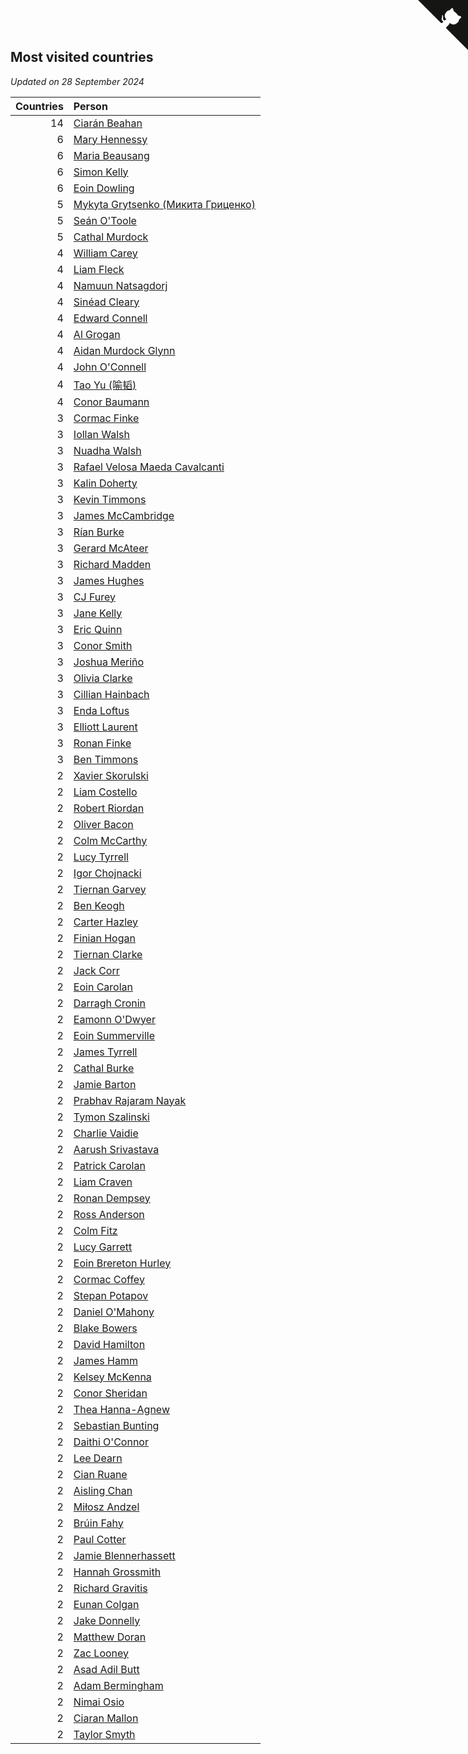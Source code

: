 ## Most visited countries

*Updated on 28 September 2024*

| Countries | Person |
| ---: | :--- |
| 14 | [Ciarán Beahan](https://www.worldcubeassociation.org/persons/2012BEAH01) |
| 6 | [Mary Hennessy](https://www.worldcubeassociation.org/persons/2015HENN02) |
| 6 | [Maria Beausang](https://www.worldcubeassociation.org/persons/2016BEAU03) |
| 6 | [Simon Kelly](https://www.worldcubeassociation.org/persons/2017KELL08) |
| 6 | [Eoin Dowling](https://www.worldcubeassociation.org/persons/2017DOWL01) |
| 5 | [Mykyta Grytsenko (Микита Гриценко)](https://www.worldcubeassociation.org/persons/2018GRYT01) |
| 5 | [Seán O'Toole](https://www.worldcubeassociation.org/persons/2017OTOO03) |
| 5 | [Cathal Murdock](https://www.worldcubeassociation.org/persons/2022MURD01) |
| 4 | [William Carey](https://www.worldcubeassociation.org/persons/2019CARE02) |
| 4 | [Liam Fleck](https://www.worldcubeassociation.org/persons/2023FLEC01) |
| 4 | [Namuun Natsagdorj](https://www.worldcubeassociation.org/persons/2019NATS02) |
| 4 | [Sinéad Cleary](https://www.worldcubeassociation.org/persons/2019CLEA04) |
| 4 | [Edward Connell](https://www.worldcubeassociation.org/persons/2018CONN04) |
| 4 | [Al Grogan](https://www.worldcubeassociation.org/persons/2018GROG01) |
| 4 | [Aidan Murdock Glynn](https://www.worldcubeassociation.org/persons/2022GLYN02) |
| 4 | [John O'Connell](https://www.worldcubeassociation.org/persons/2015OCON03) |
| 4 | [Tao Yu (喻韬)](https://www.worldcubeassociation.org/persons/2012YUTA01) |
| 4 | [Conor Baumann](https://www.worldcubeassociation.org/persons/2009BAUM01) |
| 3 | [Cormac Finke](https://www.worldcubeassociation.org/persons/2021FINK01) |
| 3 | [Iollan Walsh](https://www.worldcubeassociation.org/persons/2021WALS03) |
| 3 | [Nuadha Walsh](https://www.worldcubeassociation.org/persons/2021WALS04) |
| 3 | [Rafael Velosa Maeda Cavalcanti](https://www.worldcubeassociation.org/persons/2023CAVA03) |
| 3 | [Kalin Doherty](https://www.worldcubeassociation.org/persons/2021DOHE02) |
| 3 | [Kevin Timmons](https://www.worldcubeassociation.org/persons/2019TIMM01) |
| 3 | [James McCambridge](https://www.worldcubeassociation.org/persons/2019MCCA09) |
| 3 | [Rían Burke](https://www.worldcubeassociation.org/persons/2019BURK05) |
| 3 | [Gerard McAteer](https://www.worldcubeassociation.org/persons/2016MCAT01) |
| 3 | [Richard Madden](https://www.worldcubeassociation.org/persons/2017MADD04) |
| 3 | [James Hughes](https://www.worldcubeassociation.org/persons/2022HUGH08) |
| 3 | [CJ Furey](https://www.worldcubeassociation.org/persons/2022FURE01) |
| 3 | [Jane Kelly](https://www.worldcubeassociation.org/persons/2023KELL23) |
| 3 | [Eric Quinn](https://www.worldcubeassociation.org/persons/2019QUIN11) |
| 3 | [Conor Smith](https://www.worldcubeassociation.org/persons/2018SMIT37) |
| 3 | [Joshua Meriño](https://www.worldcubeassociation.org/persons/2014MERI01) |
| 3 | [Olivia Clarke](https://www.worldcubeassociation.org/persons/2018CLAR01) |
| 3 | [Cillian Hainbach](https://www.worldcubeassociation.org/persons/2022HAIN04) |
| 3 | [Enda Loftus](https://www.worldcubeassociation.org/persons/2021LOFT01) |
| 3 | [Elliott Laurent](https://www.worldcubeassociation.org/persons/2022LAUR09) |
| 3 | [Ronan Finke](https://www.worldcubeassociation.org/persons/2021FINK02) |
| 3 | [Ben Timmons](https://www.worldcubeassociation.org/persons/2017TIMM01) |
| 2 | [Xavier Skorulski](https://www.worldcubeassociation.org/persons/2019SKOR02) |
| 2 | [Liam Costello](https://www.worldcubeassociation.org/persons/2022COST02) |
| 2 | [Robert Riordan](https://www.worldcubeassociation.org/persons/2016RIOR01) |
| 2 | [Oliver Bacon](https://www.worldcubeassociation.org/persons/2019BACO02) |
| 2 | [Colm McCarthy](https://www.worldcubeassociation.org/persons/2018MCCA02) |
| 2 | [Lucy Tyrrell](https://www.worldcubeassociation.org/persons/2018TYRR01) |
| 2 | [Igor Chojnacki](https://www.worldcubeassociation.org/persons/2022CHOJ02) |
| 2 | [Tiernan Garvey](https://www.worldcubeassociation.org/persons/2022GARV01) |
| 2 | [Ben Keogh](https://www.worldcubeassociation.org/persons/2016KEOG01) |
| 2 | [Carter Hazley](https://www.worldcubeassociation.org/persons/2022HAZL01) |
| 2 | [Finian Hogan](https://www.worldcubeassociation.org/persons/2022HOGA01) |
| 2 | [Tiernan Clarke](https://www.worldcubeassociation.org/persons/2022CLAR31) |
| 2 | [Jack Corr](https://www.worldcubeassociation.org/persons/2022CORR06) |
| 2 | [Eoin Carolan](https://www.worldcubeassociation.org/persons/2016CARO03) |
| 2 | [Darragh Cronin](https://www.worldcubeassociation.org/persons/2022CRON01) |
| 2 | [Eamonn O'Dwyer](https://www.worldcubeassociation.org/persons/2019ODWY02) |
| 2 | [Eoin Summerville](https://www.worldcubeassociation.org/persons/2016SUMM02) |
| 2 | [James Tyrrell](https://www.worldcubeassociation.org/persons/2019TYRR01) |
| 2 | [Cathal Burke](https://www.worldcubeassociation.org/persons/2021BURK03) |
| 2 | [Jamie Barton](https://www.worldcubeassociation.org/persons/2021BART03) |
| 2 | [Prabhav Rajaram Nayak](https://www.worldcubeassociation.org/persons/2019NAYA01) |
| 2 | [Tymon Szalinski](https://www.worldcubeassociation.org/persons/2021SZAL01) |
| 2 | [Charlie Vaidie](https://www.worldcubeassociation.org/persons/2021VAID01) |
| 2 | [Aarush Srivastava](https://www.worldcubeassociation.org/persons/2021SRIV01) |
| 2 | [Patrick Carolan](https://www.worldcubeassociation.org/persons/2017CARO04) |
| 2 | [Liam Craven](https://www.worldcubeassociation.org/persons/2017CRAV01) |
| 2 | [Ronan Dempsey](https://www.worldcubeassociation.org/persons/2017DEMP01) |
| 2 | [Ross Anderson](https://www.worldcubeassociation.org/persons/2022ANDE10) |
| 2 | [Colm Fitz](https://www.worldcubeassociation.org/persons/2017FITZ01) |
| 2 | [Lucy Garrett](https://www.worldcubeassociation.org/persons/2017GARR07) |
| 2 | [Eoin Brereton Hurley](https://www.worldcubeassociation.org/persons/2014HURL01) |
| 2 | [Cormac Coffey](https://www.worldcubeassociation.org/persons/2022COFF01) |
| 2 | [Stepan Potapov](https://www.worldcubeassociation.org/persons/2017POTA04) |
| 2 | [Daniel O'Mahony](https://www.worldcubeassociation.org/persons/2009OMAH01) |
| 2 | [Blake Bowers](https://www.worldcubeassociation.org/persons/2010BOWE01) |
| 2 | [David Hamilton](https://www.worldcubeassociation.org/persons/2011HAMI02) |
| 2 | [James Hamm](https://www.worldcubeassociation.org/persons/2012HAMM01) |
| 2 | [Kelsey McKenna](https://www.worldcubeassociation.org/persons/2012MCKE01) |
| 2 | [Conor Sheridan](https://www.worldcubeassociation.org/persons/2012SHER01) |
| 2 | [Thea Hanna-Agnew](https://www.worldcubeassociation.org/persons/2022HANN08) |
| 2 | [Sebastian Bunting](https://www.worldcubeassociation.org/persons/2022BUNT04) |
| 2 | [Daithi O'Connor](https://www.worldcubeassociation.org/persons/2021OCON01) |
| 2 | [Lee Dearn](https://www.worldcubeassociation.org/persons/2013DEAR01) |
| 2 | [Cian Ruane](https://www.worldcubeassociation.org/persons/2013RUAN01) |
| 2 | [Aisling Chan](https://www.worldcubeassociation.org/persons/2014CHAN05) |
| 2 | [Miłosz Andzel](https://www.worldcubeassociation.org/persons/2022ANDZ01) |
| 2 | [Brúin Fahy](https://www.worldcubeassociation.org/persons/2022FAHY01) |
| 2 | [Paul Cotter](https://www.worldcubeassociation.org/persons/2022COTT06) |
| 2 | [Jamie Blennerhassett](https://www.worldcubeassociation.org/persons/2022BLEN01) |
| 2 | [Hannah Grossmith](https://www.worldcubeassociation.org/persons/2022GROS04) |
| 2 | [Richard Gravitis](https://www.worldcubeassociation.org/persons/2022GRAV01) |
| 2 | [Eunan Colgan](https://www.worldcubeassociation.org/persons/2022COLG02) |
| 2 | [Jake Donnelly](https://www.worldcubeassociation.org/persons/2015DONN01) |
| 2 | [Matthew Doran](https://www.worldcubeassociation.org/persons/2015DORA01) |
| 2 | [Zac Looney](https://www.worldcubeassociation.org/persons/2019LOON02) |
| 2 | [Asad Adil Butt](https://www.worldcubeassociation.org/persons/2019BUTT01) |
| 2 | [Adam Bermingham](https://www.worldcubeassociation.org/persons/2020BERM02) |
| 2 | [Nimai Osio](https://www.worldcubeassociation.org/persons/2019OSIO01) |
| 2 | [Ciaran Mallon](https://www.worldcubeassociation.org/persons/2015MALL01) |
| 2 | [Taylor Smyth](https://www.worldcubeassociation.org/persons/2019SMYT02) |


<a href="https://github.com/simonkellly/wca_statistics_ireland" class="github-corner" aria-label="View source on Github"><svg width="80" height="80" viewBox="0 0 250 250" style="fill:#151513; color:#fff; position: absolute; top: 0; border: 0; right: 0;" aria-hidden="true"><path d="M0,0 L115,115 L130,115 L142,142 L250,250 L250,0 Z"></path><path d="M128.3,109.0 C113.8,99.7 119.0,89.6 119.0,89.6 C122.0,82.7 120.5,78.6 120.5,78.6 C119.2,72.0 123.4,76.3 123.4,76.3 C127.3,80.9 125.5,87.3 125.5,87.3 C122.9,97.6 130.6,101.9 134.4,103.2" fill="currentColor" style="transform-origin: 130px 106px;" class="octo-arm"></path><path d="M115.0,115.0 C114.9,115.1 118.7,116.5 119.8,115.4 L133.7,101.6 C136.9,99.2 139.9,98.4 142.2,98.6 C133.8,88.0 127.5,74.4 143.8,58.0 C148.5,53.4 154.0,51.2 159.7,51.0 C160.3,49.4 163.2,43.6 171.4,40.1 C171.4,40.1 176.1,42.5 178.8,56.2 C183.1,58.6 187.2,61.8 190.9,65.4 C194.5,69.0 197.7,73.2 200.1,77.6 C213.8,80.2 216.3,84.9 216.3,84.9 C212.7,93.1 206.9,96.0 205.4,96.6 C205.1,102.4 203.0,107.8 198.3,112.5 C181.9,128.9 168.3,122.5 157.7,114.1 C157.9,116.9 156.7,120.9 152.7,124.9 L141.0,136.5 C139.8,137.7 141.6,141.9 141.8,141.8 Z" fill="currentColor" class="octo-body"></path></svg></a><style>.github-corner:hover .octo-arm{animation:octocat-wave 560ms ease-in-out}@keyframes octocat-wave{0%,100%{transform:rotate(0)}20%,60%{transform:rotate(-25deg)}40%,80%{transform:rotate(10deg)}}@media (max-width:500px){.github-corner:hover .octo-arm{animation:none}.github-corner .octo-arm{animation:octocat-wave 560ms ease-in-out}}</style>
